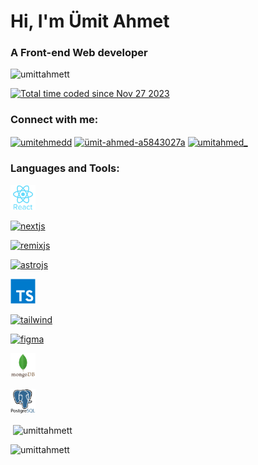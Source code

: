 <h1 align="left">Hi, I'm Ümit Ahmet</h1>
<h3 align="left">A Front-end Web developer</h3>

<p align="left"> <img src="https://komarev.com/ghpvc/?username=umittahmett&label=Profile%20views&color=0e75b6&style=flat" alt="umittahmett" /> </p>
<a href="https://wakatime.com/@018c11b7-4188-448d-8426-3532fa190476"><img src="https://wakatime.com/badge/user/018c11b7-4188-448d-8426-3532fa190476.svg" alt="Total time coded since Nov 27 2023" /></a>

<h3 align="left">Connect with me:</h3>
<p align="left">
<a href="https://twitter.com/umitahmed_" target="blank"><img align="center" src="https://raw.githubusercontent.com/rahuldkjain/github-profile-readme-generator/master/src/images/icons/Social/twitter.svg" alt="umitehmedd" height="30" width="40" /></a>
<a href="https://linkedin.com/in/ümit-ahmed-a5843027a" target="blank"><img align="center" src="https://raw.githubusercontent.com/rahuldkjain/github-profile-readme-generator/master/src/images/icons/Social/linked-in-alt.svg" alt="ümit-ahmed-a5843027a" height="30" width="40" /></a>
<a href="https://instagram.com/umittahmett" target="blank"><img align="center" src="https://raw.githubusercontent.com/rahuldkjain/github-profile-readme-generator/master/src/images/icons/Social/instagram.svg" alt="umitahmed_" height="30" width="40" /></a>
</p>

<h3 align="left">Languages and Tools:</h3>
<p align="left"> 
  
<a href="https://reactjs.org/" target="_blank" rel="noreferrer"> <img src="https://raw.githubusercontent.com/devicons/devicon/master/icons/react/react-original-wordmark.svg" 
alt="react" width="40" height="40"/> </a> 

<a href="https://nextjs.org/" target="_blank" rel="noreferrer"><img src="https://images-cdn.openxcell.com/wp-content/uploads/2024/07/24154156/dango-inner-2.webp" alt="nextjs" width="40" 
height="40"/></a> 
  
<a href="https://www.remix.run/" target="_blank" rel="noreferrer"> <img src="https://remix.run/favicon-32.png" alt="remixjs" width="40" height="40"/> </a> 

<a href="https://www.astro.build/" target="_blank" rel="noreferrer"> <img src="https://astro.build/assets/press/astro-icon-light-gradient.svg" alt="astrojs" width="40" height="40"/> </a> 

<a href="https://www.typescriptlang.org/" target="_blank" rel="noreferrer"> <img src="https://raw.githubusercontent.com/devicons/devicon/master/icons/typescript/typescript-original.svg" alt="typescript" width="40" height="40"/></a> 

<a href="https://tailwindcss.com/" target="_blank" rel="noreferrer"> <img src="https://www.vectorlogo.zone/logos/tailwindcss/tailwindcss-icon.svg" alt="tailwind" width="40" height="40"/> </a> 

<a href="https://www.figma.com/" target="_blank" rel="noreferrer"> <img src="https://www.vectorlogo.zone/logos/figma/figma-icon.svg" alt="figma" width="40" height="40"/> </a> 

<a href="https://www.mongodb.com/" target="_blank" rel="noreferrer"> <img src="https://raw.githubusercontent.com/devicons/devicon/master/icons/mongodb/mongodb-original-wordmark.svg" alt="mongodb" width="40" height="40"/> </a> 

<a href="https://www.postgresql.org" target="_blank" rel="noreferrer"> <img src="https://raw.githubusercontent.com/devicons/devicon/master/icons/postgresql/postgresql-original-wordmark.svg" alt="postgresql" width="40" height="40"/> </a> 
</p>

<p>&nbsp;<img align="center" src="https://github-readme-stats.vercel.app/api?username=umittahmett&show_icons=true&locale=en" alt="umittahmett" /></p> <p><img align="left" src="https://github-readme-stats.vercel.app/api/top-langs?username=umittahmett&show_icons=true&locale=en&layout=compact" alt="umittahmett" /></p>







